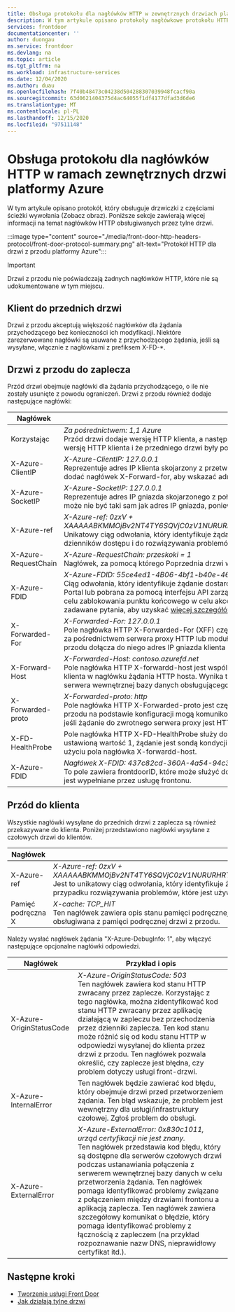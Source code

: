```yaml
---
title: Obsługa protokołu dla nagłówków HTTP w zewnętrznych drzwiach platformy Azure | Microsoft Docs
description: W tym artykule opisano protokoły nagłówkowe protokołu HTTP obsługiwane przez funkcję front-drzwi.
services: frontdoor
documentationcenter: ''
author: duongau
ms.service: frontdoor
ms.devlang: na
ms.topic: article
ms.tgt_pltfrm: na
ms.workload: infrastructure-services
ms.date: 12/04/2020
ms.author: duau
ms.openlocfilehash: 7f40b48473c04238d504288307039948fcacf90a
ms.sourcegitcommit: 63d0621404375d4ac64055f1df4177dfad3d6de6
ms.translationtype: MT
ms.contentlocale: pl-PL
ms.lasthandoff: 12/15/2020
ms.locfileid: "97511148"
---
```

# <a name="protocol-support-for-http-headers-in-azure-front-door"></a>Obsługa protokołu dla nagłówków HTTP w ramach zewnętrznych drzwi platformy Azure
W tym artykule opisano protokół, który obsługuje drzwiczki z częściami ścieżki wywołania (Zobacz obraz). Poniższe sekcje zawierają więcej informacji na temat nagłówków HTTP obsługiwanych przez tylne drzwi.

:::image type="content" source="./media/front-door-http-headers-protocol/front-door-protocol-summary.png" alt-text="Protokół HTTP dla drzwi z przodu platformy Azure":::

>[!IMPORTANT]
>Drzwi z przodu nie poświadczają żadnych nagłówków HTTP, które nie są udokumentowane w tym miejscu.

## <a name="client-to-front-door"></a>Klient do przednich drzwi
Drzwi z przodu akceptują większość nagłówków dla żądania przychodzącego bez konieczności ich modyfikacji. Niektóre zarezerwowane nagłówki są usuwane z przychodzącego żądania, jeśli są wysyłane, włącznie z nagłówkami z prefiksem X-FD-*.

## <a name="front-door-to-backend"></a>Drzwi z przodu do zaplecza

Przód drzwi obejmuje nagłówki dla żądania przychodzącego, o ile nie zostały usunięte z powodu ograniczeń. Drzwi z przodu również dodaje następujące nagłówki:

| Nagłówek  | Przykład i opis |
| ------------- | ------------- |
| Korzystając |  *Za pośrednictwem: 1,1 Azure* </br> Przód drzwi dodaje wersję HTTP klienta, a następnie *platformę Azure* jako wartość dla nagłówka Via. Ten nagłówek wskazuje wersję HTTP klienta i że przedniego drzwi były pośrednim odbiorcą dla żądania między klientem a zapleczem.  |
| X-Azure-ClientIP | *X-Azure-ClientIP: 127.0.0.1* </br> Reprezentuje adres IP klienta skojarzony z przetwarzanym żądaniem. Na przykład żądanie pochodzące z serwera proxy może dodać nagłówek X-Forward-for, aby wskazać adres IP oryginalnego obiektu wywołującego. |
| X-Azure-SocketIP |  *X-Azure-SocketIP: 127.0.0.1* </br> Reprezentuje adres IP gniazda skojarzonego z połączeniem TCP, z którego pochodzi bieżące żądanie. Adres IP klienta żądania może nie być taki sam jak adres IP gniazda, ponieważ może zostać zawolnie nadpisany przez użytkownika.|
| X-Azure-ref | *X-Azure-ref: 0zxV + XAAAAABKMMOjBv2NT4TY6SQVjC0zV1NURURHRTA2MTkANDM3YzgyY2QtMzYwYS00YTU0LTk0YzMtNWZmNzA3NjQ3Nzgz* </br> Unikatowy ciąg odwołania, który identyfikuje żądanie obsługiwane przez tylne drzwi. Jest on używany do wyszukiwania dzienników dostępu i do rozwiązywania problemów.|
| X-Azure-RequestChain | *X-Azure-RequestChain: przeskoki = 1* </br> Nagłówek, za pomocą którego Poprzednia drzwi wykrywa pętle żądań, a użytkownicy nie będą na niej zależni. |
| X-Azure-FDID | *X-Azure-FDID: 55ce4ed1-4B06-4bf1-b40e-4638452104da* <br/> Ciąg odwołania, który identyfikuje żądanie dostarczone z określonego zasobu z przodu. Wartość może być widoczna w Azure Portal lub pobrana za pomocą interfejsu API zarządzania. Tego nagłówka można użyć w połączeniu z listami ACL protokołu IP w celu zablokowania punktu końcowego w celu akceptowania tylko żądań z określonego zasobu z przodu. Zobacz często zadawane pytania, aby uzyskać [więcej szczegółów](front-door-faq.md#how-do-i-lock-down-the-access-to-my-backend-to-only-azure-front-door) |
| X-Forwarded-For | *X-Forwarded-For: 127.0.0.1* </br> Pole nagłówka HTTP X-Forwarded-For (XFF) często identyfikuje źródłowy adres IP klienta łączącego się z serwerem sieci Web za pośrednictwem serwera proxy HTTP lub modułu równoważenia obciążenia. Jeśli istnieje nagłówek XFF, następnie drzwi do przodu dołącza do niego adres IP gniazda klienta lub dodaje nagłówek XFF z adresem IP gniazda klienta. |
| X-Forward-Host | *X-Forwarded-Host: contoso.azurefd.net* </br> Pole nagłówka HTTP X-forwardd-host jest wspólną metodą służącą do identyfikowania oryginalnego hosta żądanego przez klienta w nagłówku żądania HTTP hosta. Wynika to z faktu, że nazwa hosta z drzwi przednich może się różnić w przypadku serwera wewnętrznej bazy danych obsługującego żądanie. |
| X-Forwarded-proto | *X-Forwarded-proto: http* </br> Pole nagłówka HTTP X-Forwarded-proto jest często używane do identyfikowania źródłowego protokołu żądania HTTP. Drzwi z przodu na podstawie konfiguracji mogą komunikować się z zapleczem przy użyciu protokołu HTTPS. Jest to prawdziwe, nawet jeśli żądanie do zwrotnego serwera proxy jest HTTP. |
| X-FD-HealthProbe | Pole nagłówka HTTP X-FD-HealthProbe służy do identyfikowania sondy kondycji z czołowych drzwi. Jeśli ten nagłówek ma ustawioną wartość 1, żądanie jest sondą kondycji. Można użyć, gdy chcesz ścisły dostęp z konkretnych drzwi z przodu przy użyciu pola nagłówka X-forwardd-host. |
| X-Azure-FDID | *Nagłówek X-FDID: 437c82cd-360A-4a54-94c3-5ff707647783* </br> To pole zawiera frontdoorID, które może służyć do identyfikowania, z której drzwi są odbierane przychodzące żądania. To pole jest wypełniane przez usługę frontonu. | 

## <a name="front-door-to-client"></a>Przód do klienta

Wszystkie nagłówki wysyłane do przednich drzwi z zaplecza są również przekazywane do klienta. Poniżej przedstawiono nagłówki wysyłane z czołowych drzwi do klientów.

| Nagłówek  | Przykład i opis |
| ------------- | ------------- |
| X-Azure-ref |  *X-Azure-ref: 0zxV + XAAAAABKMMOjBv2NT4TY6SQVjC0zV1NURURHRTA2MTkANDM3YzgyY2QtMzYwYS00YTU0LTk0YzMtNWZmNzA3NjQ3Nzgz* </br> Jest to unikatowy ciąg odwołania, który identyfikuje żądanie obsługiwane przez tylne drzwi, co jest niezwykle ważne w przypadku rozwiązywania problemów, które jest używane do wyszukiwania dzienników dostępu.|
| Pamięć podręczna X | *X-cache: TCP_HIT* </br> Ten nagłówek zawiera opis stanu pamięci podręcznej żądania, który umożliwia określenie, czy zawartość odpowiedzi jest obsługiwana z pamięci podręcznej drzwi z przodu. |

Należy wysłać nagłówek żądania "X-Azure-DebugInfo: 1", aby włączyć następujące opcjonalne nagłówki odpowiedzi.

| Nagłówek  | Przykład i opis |
| ------------- | ------------- |
| X-Azure-OriginStatusCode |  *X-Azure-OriginStatusCode: 503* </br> Ten nagłówek zawiera kod stanu HTTP zwracany przez zaplecze. Korzystając z tego nagłówka, można zidentyfikować kod stanu HTTP zwracany przez aplikację działającą w zapleczu bez przechodzenia przez dzienniki zaplecza. Ten kod stanu może różnić się od kodu stanu HTTP w odpowiedzi wysyłanej do klienta przez drzwi z przodu. Ten nagłówek pozwala określić, czy zaplecze jest błędna, czy problem dotyczy usługi front-drzwi. |
| X-Azure-InternalError | Ten nagłówek będzie zawierać kod błędu, który obejmuje drzwi przed przetworzeniem żądania. Ten błąd wskazuje, że problem jest wewnętrzny dla usługi/infrastruktury czołowej. Zgłoś problem do obsługi.  |
| X-Azure-ExternalError | *X-Azure-ExternalError: 0x830c1011, urząd certyfikacji nie jest znany.* </br> Ten nagłówek przedstawia kod błędu, który są dostępne dla serwerów czołowych drzwi podczas ustanawiania połączenia z serwerem wewnętrznej bazy danych w celu przetworzenia żądania. Ten nagłówek pomaga identyfikować problemy związane z połączeniem między drzwiami frontonu a aplikacją zaplecza. Ten nagłówek zawiera szczegółowy komunikat o błędzie, który pomaga identyfikować problemy z łącznością z zapleczem (na przykład rozpoznawanie nazw DNS, nieprawidłowy certyfikat itd.). |

## <a name="next-steps"></a>Następne kroki

- [Tworzenie usługi Front Door](quickstart-create-front-door.md)
- [Jak działają tylne drzwi](front-door-routing-architecture.md)

